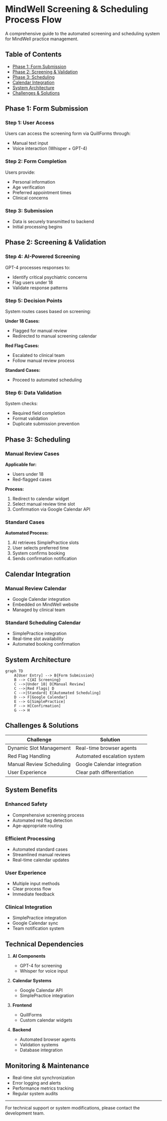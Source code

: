 # MindWell Screening & Scheduling Process Flow

A comprehensive guide to the automated screening and scheduling system for MindWell practice management.

## Table of Contents
- [Phase 1: Form Submission](#phase-1-form-submission)
- [Phase 2: Screening & Validation](#phase-2-screening--validation)
- [Phase 3: Scheduling](#phase-3-scheduling)
- [Calendar Integration](#calendar-integration)
- [System Architecture](#system-architecture)
- [Challenges & Solutions](#challenges--solutions)

## Phase 1: Form Submission

### Step 1: User Access
Users can access the screening form via QuillForms through:
- Manual text input
- Voice interaction (Whisper + GPT-4)

### Step 2: Form Completion
Users provide:
- Personal information
- Age verification
- Preferred appointment times
- Clinical concerns

### Step 3: Submission
- Data is securely transmitted to backend
- Initial processing begins

## Phase 2: Screening & Validation

### Step 4: AI-Powered Screening
GPT-4 processes responses to:
- Identify critical psychiatric concerns
- Flag users under 18
- Validate response patterns

### Step 5: Decision Points
System routes cases based on screening:

**Under 18 Cases:**
- Flagged for manual review
- Redirected to manual screening calendar

**Red Flag Cases:**
- Escalated to clinical team
- Follow manual review process

**Standard Cases:**
- Proceed to automated scheduling

### Step 6: Data Validation
System checks:
- Required field completion
- Format validation
- Duplicate submission prevention

## Phase 3: Scheduling

### Manual Review Cases
**Applicable for:**
- Users under 18
- Red-flagged cases

**Process:**
1. Redirect to calendar widget
2. Select manual review time slot
3. Confirmation via Google Calendar API

### Standard Cases
**Automated Process:**
1. AI retrieves SimplePractice slots
2. User selects preferred time
3. System confirms booking
4. Sends confirmation notification

## Calendar Integration

### Manual Review Calendar
- Google Calendar integration
- Embedded on MindWell website
- Managed by clinical team

### Standard Scheduling Calendar
- SimplePractice integration
- Real-time slot availability
- Automated booking confirmation

## System Architecture

```mermaid
graph TD
    A[User Entry] --> B{Form Submission}
    B --> C{AI Screening}
    C -->|Under 18| D[Manual Review]
    C -->|Red Flags| D
    C -->|Standard| E[Automated Scheduling]
    D --> F[Google Calendar]
    E --> G[SimplePractice]
    F --> H[Confirmation]
    G --> H
```

## Challenges & Solutions

| Challenge | Solution |
|-----------|----------|
| Dynamic Slot Management | Real-time browser agents |
| Red Flag Handling | Automated escalation system |
| Manual Review Scheduling | Google Calendar integration |
| User Experience | Clear path differentiation |

## System Benefits

### Enhanced Safety
- Comprehensive screening process
- Automated red flag detection
- Age-appropriate routing

### Efficient Processing
- Automated standard cases
- Streamlined manual reviews
- Real-time calendar updates

### User Experience
- Multiple input methods
- Clear process flow
- Immediate feedback

### Clinical Integration
- SimplePractice integration
- Google Calendar sync
- Team notification system

## Technical Dependencies

1. **AI Components**
   - GPT-4 for screening
   - Whisper for voice input

2. **Calendar Systems**
   - Google Calendar API
   - SimplePractice integration

3. **Frontend**
   - QuillForms
   - Custom calendar widgets

4. **Backend**
   - Automated browser agents
   - Validation systems
   - Database integration

## Monitoring & Maintenance

- Real-time slot synchronization
- Error logging and alerts
- Performance metrics tracking
- Regular system audits

---

For technical support or system modifications, please contact the development team.
